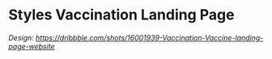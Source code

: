 # Styles Vaccination Landing Page

###### Design: https://dribbble.com/shots/16001939-Vaccination-Vaccine-landing-page-website
